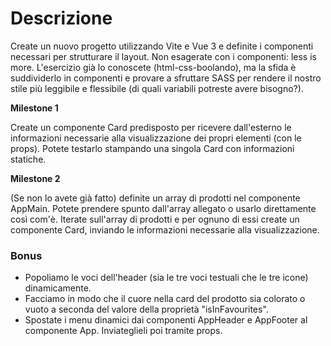 # Descrizione

Create un nuovo progetto utilizzando Vite e Vue 3 e definite i componenti necessari per strutturare il layout.
Non esagerate con i componenti: less is more.
L'esercizio già lo conoscete (html-css-boolando), ma la sfida è suddividerlo in componenti e provare a sfruttare SASS per rendere il nostro stile più leggibile e flessibile (di quali variabili potreste avere bisogno?).

**Milestone 1**

Create un componente Card predisposto per ricevere dall'esterno le informazioni necessarie alla visualizzazione dei propri elementi (con le props).
Potete testarlo stampando una singola Card con informazioni statiche.

**Milestone 2**

(Se non lo avete già fatto) definite un array di prodotti nel componente AppMain. Potete prendere spunto dall'array allegato o usarlo direttamente così com'è. Iterate sull'array di prodotti e per ognuno di essi create un componente Card, inviando le informazioni necessarie alla visualizzazione.

### Bonus
- Popoliamo le voci dell'header (sia le tre voci testuali che le tre icone) dinamicamente.
- Facciamo in modo che il cuore nella card del prodotto sia colorato o vuoto a seconda del valore della proprietà "isInFavourites".
- Spostate i menu dinamici dai componenti AppHeader e AppFooter al componente App. Inviateglieli poi tramite props.